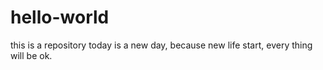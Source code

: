 # hello-world
this is a repository
today is a new day, because new life start, every thing will be ok.
